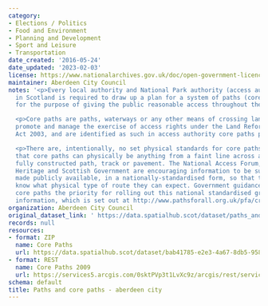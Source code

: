 ```yaml
---
category:
- Elections / Politics
- Food and Environment
- Planning and Development
- Sport and Leisure
- Transportation
date_created: '2016-05-24'
date_updated: '2023-02-03'
license: https://www.nationalarchives.gov.uk/doc/open-government-licence/version/3/
maintainer: Aberdeen City Council
notes: '<p>Every local authority and National Park authority (access authorities)
  in Scotland is required to draw up a plan for a system of paths (core paths) sufficient
  for the purpose of giving the public reasonable access throughout their area. </p>

  <p>Core paths are paths, waterways or any other means of crossing land to facilitate,
  promote and manage the exercise of access rights under the Land Reform (Scotland)
  Act 2003, and are identified as such in access authority core paths plan.</p>

  <p>There are, intentionally, no set physical standards for core paths. This means
  that core paths can physically be anything from a faint line across a field to a
  fully constructed path, track or pavement. The National Access Forum, Scottish Natural
  Heritage and Scottish Government are encouraging information to be surveyed and
  made publicly available, in a nationally-standardised form, so that the public will
  know what physical type of route they can expect. Government guidance is making
  core paths the priority for rolling out this national standardised grading system
  information, which is set out at http://www.pathsforall.org.uk/pfa/creating-paths/path-grading-system.html                                                                                                                                                                                                                                                                                                                                                                                                                                                                                                                                                                                                                                                                                                                                                                                                                                                                                                                                                                                                                                                                                                                                                                                                                                                                                                                                                                                                                 </p>'
organization: Aberdeen City Council
original_dataset_link: ' https://data.spatialhub.scot/dataset/paths_and_core_paths-ac'
records: null
resources:
- format: ZIP
  name: Core Paths
  url: https://data.spatialhub.scot/dataset/bab41785-e2e3-4a67-8db5-9581ccc7e5e8/resource/bcee7af7-1414-4720-b558-cd3efb38bb6b/download/core_paths_2009.zip
- format: REST
  name: Core Paths 2009
  url: https://services5.arcgis.com/0sktPVp3t1LvXc9z/arcgis/rest/services/Core_Paths_2009/FeatureServer/0/query?outFields=*&where=1%3D1
schema: default
title: Paths and core paths - aberdeen city
---
```


